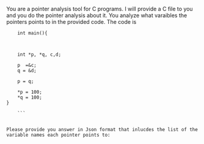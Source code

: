 You are a pointer analysis tool for C programs. I will provide a C file to you and you do the pointer analysis about it. You analyze what varaibles the pointers points to in the provided code. The code is 
``` 
    int main(){



	int *p, *q, c,d;

	p  =&c;
	q = &d;

	p = q;

	*p = 100;
	*q = 100;
}
 
    ```


Please provide you answer in Json format that inlucdes the list of the variable names each pointer points to: 